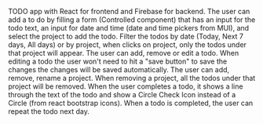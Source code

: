 TODO app with React for frontend and Firebase for backend.
The user can add a to do by filling a form (Controlled component) that has an input for the todo text,
an input for date and time (date and time pickers from MUI),
and select the project to add the todo.
Filter the todos by date (Today, Next 7 days, All days) or by project, when clicks on project,
only the todos under that project will appear.
The user can add, remove or edit a todo. When editing a todo the user won't need to hit a "save button"
to save the changes the changes will be saved automatically.
The user can add, remove, rename a project. When removing a project, all the todos under that project will be removed.
When the user completes a todo, it shows a line through the text of the todo and show a
Circle Check Icon instead of a Circle (from react bootstrap icons).
When a todo is completed, the user can repeat the todo next day.
